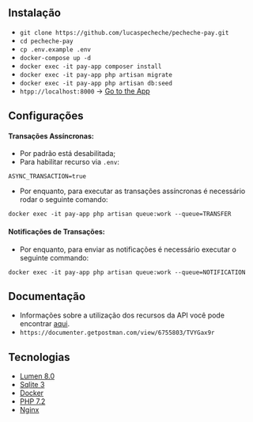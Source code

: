 ## Instalação
- `git clone https://github.com/lucaspecheche/pecheche-pay.git`
- `cd pecheche-pay`
- `cp .env.example .env`
- `docker-compose up -d`
- `docker exec -it pay-app composer install`
- `docker exec -it pay-app php artisan migrate`
- `docker exec -it pay-app php artisan db:seed`
- `htpp://localhost:8000` -> [Go to the App](http://localhost:8000)

## Configurações
#### Transações Assíncronas:
- Por padrão está desabilitada;
- Para habilitar recurso via `.env`:
```
ASYNC_TRANSACTION=true
```
- Por enquanto, para executar as transações assíncronas é necessário rodar o seguinte comando:
```
docker exec -it pay-app php artisan queue:work --queue=TRANSFER
``` 
#### Notificações de Transações:
- Por enquanto, para enviar as notificações é necessário executar o seguinte commando:
```
docker exec -it pay-app php artisan queue:work --queue=NOTIFICATION
```
## Documentação
- Informações sobre a utilização dos recursos da API você pode encontrar [aqui](https://documenter.getpostman.com/view/6755803/TVYGax9r).
- `https://documenter.getpostman.com/view/6755803/TVYGax9r`

## Tecnologias
- [Lumen 8.0](https://lumen.laravel.com/docs)
- [Sqlite 3](https://www.sqlite.org/index.html)
- [Docker](https://docs.docker.com/compose)
- [PHP 7.2]()
- [Nginx]()
